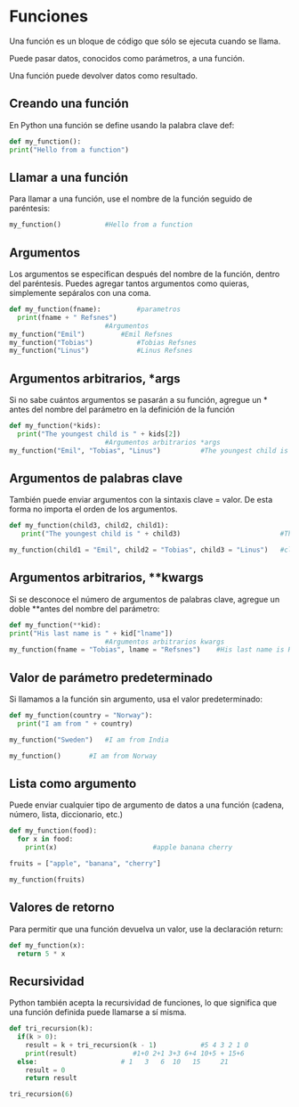 # Funciones

Una función es un bloque de código que sólo se ejecuta cuando se llama.

Puede pasar datos, conocidos como parámetros, a una función.

Una función puede devolver datos como resultado.

## Creando una función
En Python una función se define usando la palabra clave def:
```python		
def my_function():
print("Hello from a function")
```
## Llamar a una función
Para llamar a una función, use el nombre de la función seguido de paréntesis:
```python
my_function()			#Hello from a function
```
## Argumentos
Los argumentos se especifican después del nombre de la función, dentro del paréntesis. Puedes agregar tantos argumentos como quieras, simplemente sepáralos con una coma.
```python
def my_function(fname):			#parametros
  print(fname + " Refsnes")
		  				#Argumentos
my_function("Emil")			#Emil Refsnes
my_function("Tobias")			#Tobias Refsnes
my_function("Linus")			#Linus Refsnes
```
## Argumentos arbitrarios, *args
Si no sabe cuántos argumentos se pasarán a su función, agregue un * antes del nombre del parámetro en la definición de la función
```python
def my_function(*kids):							
  print("The youngest child is " + kids[2])
		  				#Argumentos arbitrarios *args
my_function("Emil", "Tobias", "Linus")			#The youngest child is Linus
```
## Argumentos de palabras clave
También puede enviar argumentos con la sintaxis clave = valor.
De esta forma no importa el orden de los argumentos.
```python
def my_function(child3, child2, child1):
   print("The youngest child is " + child3)							#The youngest child is Linus

my_function(child1 = "Emil", child2 = "Tobias", child3 = "Linus") 	#clave=valor
```
## Argumentos arbitrarios, **kwargs
Si se desconoce el número de argumentos de palabras clave, agregue un doble **antes del nombre del parámetro:
```python
def my_function(**kid):								
print("His last name is " + kid["lname"])
		  				#Argumentos arbitrarios kwargs
my_function(fname = "Tobias", lname = "Refsnes")	#His last name is Refsnes
```
## Valor de parámetro predeterminado
Si llamamos a la función sin argumento, usa el valor predeterminado:
```python
def my_function(country = "Norway"):
  print("I am from " + country)

my_function("Sweden")	#I am from India

my_function()		#I am from Norway
```
## Lista como argumento
Puede enviar cualquier tipo de argumento de datos a una función (cadena, número, lista, diccionario, etc.)
```python
def my_function(food):
  for x in food:
    print(x)						#apple banana cherry	

fruits = ["apple", "banana", "cherry"]

my_function(fruits)
```
## Valores de retorno
Para permitir que una función devuelva un valor, use la declaración return:
```python
def my_function(x):
  return 5 * x 		
```
## Recursividad
Python también acepta la recursividad de funciones, lo que significa que una función definida puede llamarse a sí misma.
```python
def tri_recursion(k):
  if(k > 0):
	result = k + tri_recursion(k - 1)			#5 4 3 2 1 0
	print(result)			   #1+0 2+1 3+3 6+4 10+5 + 15+6
  else:						# 1   3   6  10   15     21  
	result = 0
	return result

tri_recursion(6)
```